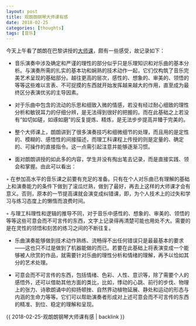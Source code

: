 ```yaml
---
layout: post
title: 观朗朗钢琴大师课有感
date: 2018-02-25
categories: [thoughts]
tags: [音乐]
---
```


今天上午看了朗朗在巴黎讲授的[大师课](http://www.bilibili.com/video/av19612500)，颇有一些感受，故记录如下：

* 音乐演奏中涉及确定和严谨的理性的部分似乎只是乐理知识和对乐曲的基本分析。与演奏所需的扎实的基本功和娴熟的技术动作一起，它们仅构筑了音乐完美艺术呈现的基础部分。越往更高的层次，感性的、想象的、审美的、领悟的等等这些难以言表、不可捉摸的东西就开始发挥越来越大的作用，直至成为最终区分表演优劣的主导因素。

* 对于乐曲中包含的流动的乐思和细致入微的情感，若没有经过耐心细致的理性分析和敏锐耳力的仔细分辨，是无法得到很好的把握的。而在此基础之上若没有“如切如磋，如琢如磨”的反复提炼、精炼，是无法步步提高并臻于完美的。

* 整个大师课上，朗朗讲到了很多演奏技巧和细微细节的处理，而且用的是定性的、模糊的、感悟性的间接描述，而理工科课程上传授的则是定量的、确定的、可操作的直接指令。这一点需引起注意并能够逐渐习惯。

* 面对朗朗讲授的如此多的内容，学生并没有掏出笔去记录，而是直接实践、领会和掌握。由此可以看出：

◦ 在参加高水平的音乐课之前要有充足的准备。只有在个人对乐曲已有理解的基础上和演奏能力的条件下做到了滚瓜烂熟，做到了最好，再去上这样的大师课才会有意义。否则，原本的一节提高课就会演变成纠错课，即，为个人技术上的过失和学习与练习态度上的懒惰而浪费时间。

◦ 与理工科理性和逻辑的推导不同，对于音乐中感性的、想象的、审美的、领悟的等等这些可意会而不可言传的东西，文字上记录得再清楚可能也用处不大。需要的是在灵性的领悟和刻苦的练习之间的不断往复。

* 乐曲演奏能够做到技术动作熟练、流畅得不出任何错误只是最最基本的要求——这也只不过是做到了机器能做的而已。若要在此基础上将表演变成一个能够被人欣赏的作品，就需要针对乐曲的理性分析和情绪的理解，再予以恰如其分的艺术处理。

* 可意会而不可言传的东西，包括情绪、色彩、人性、意识等，除了需要个人的感悟外，还可以借助其他方面的类比，比如，悸动的心跳、前行的步伐、物理上的张力、诗歌朗诵中的抑扬顿挫、自然界动植物延展、静处和运动的形态与内涵的生命力等等。它们可以帮助演奏者形成对上述可意会而不可言传的东西的精准、到位、稳定的理解和呈现。

{{ 2018-02-25-观朗朗钢琴大师课有感 | backlink }}
